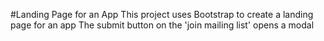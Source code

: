 #Landing Page for an App
This project uses Bootstrap to create a landing page for an app
The submit button on the 'join mailing list' opens a modal
